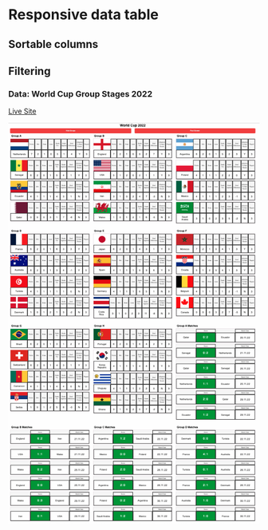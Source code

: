 # Responsive data table
## Sortable columns
## Filtering
### Data: World Cup Group Stages 2022

[Live Site](https://mattheweq.com/responsive-sortable-data-table/)

![Preview](./preview.png)
